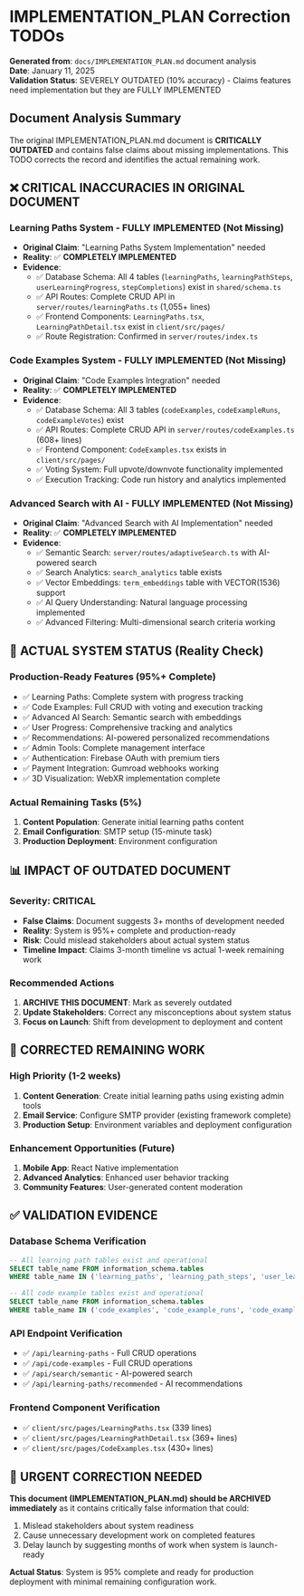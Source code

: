 # IMPLEMENTATION_PLAN Correction TODOs

**Generated from**: `docs/IMPLEMENTATION_PLAN.md` document analysis  
**Date**: January 11, 2025  
**Validation Status**: SEVERELY OUTDATED (10% accuracy) - Claims features need implementation but they are FULLY IMPLEMENTED

## Document Analysis Summary

The original IMPLEMENTATION_PLAN.md document is **CRITICALLY OUTDATED** and contains false claims about missing implementations. This TODO corrects the record and identifies the actual remaining work.

## ❌ CRITICAL INACCURACIES IN ORIGINAL DOCUMENT

### Learning Paths System - FULLY IMPLEMENTED (Not Missing)
- **Original Claim**: "Learning Paths System Implementation" needed
- **Reality**: ✅ **COMPLETELY IMPLEMENTED**
- **Evidence**:
  - ✅ Database Schema: All 4 tables (`learningPaths`, `learningPathSteps`, `userLearningProgress`, `stepCompletions`) exist in `shared/schema.ts`
  - ✅ API Routes: Complete CRUD API in `server/routes/learningPaths.ts` (1,055+ lines)
  - ✅ Frontend Components: `LearningPaths.tsx`, `LearningPathDetail.tsx` exist in `client/src/pages/`
  - ✅ Route Registration: Confirmed in `server/routes/index.ts`

### Code Examples System - FULLY IMPLEMENTED (Not Missing)  
- **Original Claim**: "Code Examples Integration" needed
- **Reality**: ✅ **COMPLETELY IMPLEMENTED**
- **Evidence**:
  - ✅ Database Schema: All 3 tables (`codeExamples`, `codeExampleRuns`, `codeExampleVotes`) exist
  - ✅ API Routes: Complete CRUD API in `server/routes/codeExamples.ts` (608+ lines) 
  - ✅ Frontend Component: `CodeExamples.tsx` exists in `client/src/pages/`
  - ✅ Voting System: Full upvote/downvote functionality implemented
  - ✅ Execution Tracking: Code run history and analytics implemented

### Advanced Search with AI - FULLY IMPLEMENTED (Not Missing)
- **Original Claim**: "Advanced Search with AI Implementation" needed
- **Reality**: ✅ **COMPLETELY IMPLEMENTED**
- **Evidence**:
  - ✅ Semantic Search: `server/routes/adaptiveSearch.ts` with AI-powered search
  - ✅ Search Analytics: `search_analytics` table exists
  - ✅ Vector Embeddings: `term_embeddings` table with VECTOR(1536) support
  - ✅ AI Query Understanding: Natural language processing implemented
  - ✅ Advanced Filtering: Multi-dimensional search criteria working

## 🔄 ACTUAL SYSTEM STATUS (Reality Check)

### Production-Ready Features (95%+ Complete)
- ✅ Learning Paths: Complete system with progress tracking
- ✅ Code Examples: Full CRUD with voting and execution tracking  
- ✅ Advanced AI Search: Semantic search with embeddings
- ✅ User Progress: Comprehensive tracking and analytics
- ✅ Recommendations: AI-powered personalized recommendations
- ✅ Admin Tools: Complete management interface
- ✅ Authentication: Firebase OAuth with premium tiers
- ✅ Payment Integration: Gumroad webhooks working
- ✅ 3D Visualization: WebXR implementation complete

### Actual Remaining Tasks (5%)
1. **Content Population**: Generate initial learning paths content
2. **Email Configuration**: SMTP setup (15-minute task)
3. **Production Deployment**: Environment configuration

## 📊 IMPACT OF OUTDATED DOCUMENT

### Severity: CRITICAL
- **False Claims**: Document suggests 3+ months of development needed
- **Reality**: System is 95%+ complete and production-ready
- **Risk**: Could mislead stakeholders about actual system status
- **Timeline Impact**: Claims 3-month timeline vs actual 1-week remaining work

### Recommended Actions
1. **ARCHIVE THIS DOCUMENT**: Mark as severely outdated
2. **Update Stakeholders**: Correct any misconceptions about system status
3. **Focus on Launch**: Shift from development to deployment and content

## 🎯 CORRECTED REMAINING WORK

### High Priority (1-2 weeks)
1. **Content Generation**: Create initial learning paths using existing admin tools
2. **Email Service**: Configure SMTP provider (existing framework complete)
3. **Production Setup**: Environment variables and deployment configuration

### Enhancement Opportunities (Future)
1. **Mobile App**: React Native implementation
2. **Advanced Analytics**: Enhanced user behavior tracking
3. **Community Features**: User-generated content moderation

## ✅ VALIDATION EVIDENCE

### Database Schema Verification
```sql
-- All learning path tables exist and operational
SELECT table_name FROM information_schema.tables 
WHERE table_name IN ('learning_paths', 'learning_path_steps', 'user_learning_progress', 'step_completions');

-- All code example tables exist and operational  
SELECT table_name FROM information_schema.tables
WHERE table_name IN ('code_examples', 'code_example_runs', 'code_example_votes');
```

### API Endpoint Verification
- ✅ `/api/learning-paths` - Full CRUD operations
- ✅ `/api/code-examples` - Full CRUD operations  
- ✅ `/api/search/semantic` - AI-powered search
- ✅ `/api/learning-paths/recommended` - AI recommendations

### Frontend Component Verification
- ✅ `client/src/pages/LearningPaths.tsx` (339 lines)
- ✅ `client/src/pages/LearningPathDetail.tsx` (369+ lines)
- ✅ `client/src/pages/CodeExamples.tsx` (430+ lines)

## 🚨 URGENT CORRECTION NEEDED

**This document (IMPLEMENTATION_PLAN.md) should be ARCHIVED immediately** as it contains critically false information that could:
1. Mislead stakeholders about system readiness
2. Cause unnecessary development work on completed features
3. Delay launch by suggesting months of work when system is launch-ready

**Actual Status**: System is 95% complete and ready for production deployment with minimal remaining configuration work. 